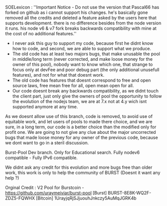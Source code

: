 SOELexicon : ''Important Notice - Do not use the version that Pascal66 has forked on github as i cannot support his changes.
he's basically gone removed all the credits and deleted a feature asked by the users here that supports development.
there is no difference besides from the node version it runs.
his node v6 & v7 fork breaks backwards compatibility with mine at the cost of no additional features.''

- I never ask this guy to support my code, because first he didnt know how to code, and second, we are able to support what we produce.
- The old code has at least two majors bugs, that make unusable the pool in middle/long term (never corrected, and make loose money for the owner of this pool), nobody want to know which one, that strange to focus only at devFee and poor debug part (the only additional unusefull features), and not for what that doesnt work.
- The old code has features that doesnt correspond to free and open source laws, free mean free for all, open mean open for all.
- Our code doesnt break any backwards compatibility, as we didnt touch the client part, just only give the owners of pool the opportunity to follow the evolution of the nodejs team, we are at 7.x not at 4.y wich isnt supported anymore at any time.

As we doesnt allow use of this branch, code is removed, to avoid use of equitable work, and let users of pools to made there choice, and we are sure, in a long term, our code is a better choice than the modified only for profit one. 
We are going to not give any clue about the major uncorrected bugs that made loose money for any owner of the previous code, because we dont want to go in a steril discussion.

Burst-Pool Dev branch. Only for Educational search.
Fully nodev6 compatible - Fully IPv6 compatible.

We didnt ask any credit for this evolution and more bugs free than older work, this work is only to help the community of BURST (Doesnt it want any help ?)

Orginal Credit :
V2 Pool for Burstcoin - https://github.com/uraymeiviar/burst-pool
[Burst] BURST-8E8K-WQ2F-ZDZ5-FQWHX [Bitcoin] 1UrayjqRjSJjuouhJnkczy5AuMqJGRK4b
